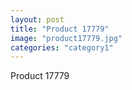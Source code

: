 ```yaml
---
layout: post
title: "Product 17779"
image: "product17779.jpg"
categories: "category1"
---
```

Product 17779

